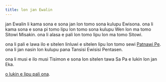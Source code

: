 ```yaml
---
title: lon jan Ewalin
---
```


jan Ewalin li kama sona e sona jan lon tomo sona kulupu Ewisona. ona li kama sona e sona pi tomo lipu lon tomo sona kulupu Wen lon ma tomo Sitowi Misakin. ona li alasa e pali lon tomo lipu lon ma tomo Sitowi.

ona li pali e lawa ilo e sitelen linluwi e sitelen lipu lon tomo sewi [Patnawi Pe](https://partnership.place). ona li jan nasin lon kulupu pana Tansisi Ewisisi Pentasen.

ona li musi e ilo musi Tisimon e sona lon sitelen tawa Sa Pa e lukin lon jan Eka.

[o lukin e lipu pali ona](/cv.pdf).
